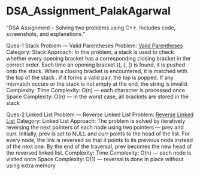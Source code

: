 # DSA_Assignment_PalakAgarwal
“DSA Assignment – Solving two problems using C++. Includes code, screenshots, and explanations.”

Ques-1
Stack Problem — Valid Parentheses
Problem: [Valid Parentheses](https://leetcode.com/problems/valid-parentheses/description/)
Category: Stack
Approach:
In this problem, a stack is used to check whether every opening bracket has a corresponding closing bracket in the correct order. Each time an opening bracket ((, {, [) is found, it is pushed onto the stack. When a closing bracket is encountered, it is matched with the top of the stack . if it forms a valid pair, the top is popped. If any mismatch occurs or the stack is not empty at the end, the string is invalid.
Complexity:
Time Complexity: O(n) — each character is processed once
Space Complexity: O(n) — in the worst case, all brackets are stored in the stack

Ques-2
Linked List Problem — Reverse Linked List
Problem: [Reverse Linked List](https://leetcode.com/problems/reverse-linked-list/description/)
Category: Linked List
Approach:
The problem is solved by iteratively reversing the next pointers of each node using two pointers — prev and curr. Initially, prev is set to NULL and curr points to the head of the list. For every node, the link is reversed so that it points to its previous node instead of the next one. By the end of the traversal, prev becomes the new head of the reversed linked list.
Complexity:
Time Complexity: O(n) — each node is visited once
Space Complexity: O(1) — reversal is done in place without using extra memory
